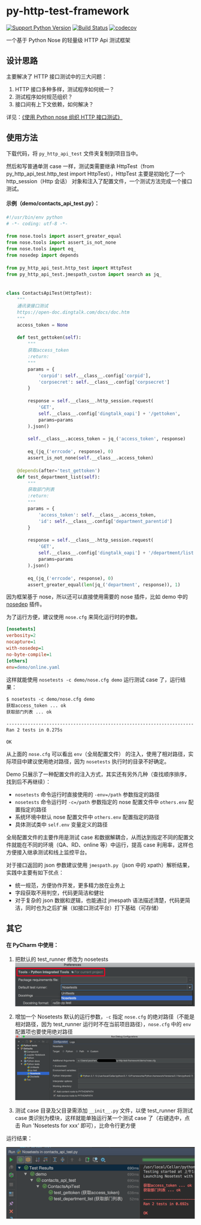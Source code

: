 py-http-test-framework
===

[![Support Python Version](https://img.shields.io/badge/Python-2.7-brightgreen.svg)](https://www.python.org/)
[![Build Status](https://travis-ci.org/iyaozhen/py-http-test-framework.svg?branch=master)](https://travis-ci.org/iyaozhen/py-http-test-framework)
[![codecov](https://codecov.io/gh/iyaozhen/py-http-test-framework/branch/master/graph/badge.svg)](https://codecov.io/gh/iyaozhen/py-http-test-framework)

一个基于 Python Nose 的轻量级 HTTP Api 测试框架

设计思路
---
主要解决了 HTTP 接口测试中的三大问题：
  1. HTTP 接口多种多样，测试程序如何统一？
  2. 测试程序如何规范组织？
  3. 接口间有上下文依赖，如何解决？

详见：[《使用 Python nose 组织 HTTP 接口测试》](https://iyaozhen.com/use-python-nose-to-http-api-test.html)

使用方法
---
下载代码，将 `py_http_api_test` 文件夹复制到项目当中。

然后和写普通单测 case 一样，测试类需要继承 HttpTest（from py_http_api_test.http_test import HttpTest），HttpTest 主要是初始化了一个 http_session（Http 会话） 对象和注入了配置文件，一个测试方法完成一个接口测试。

#### 示例（demo/contacts_api_test.py）：

```Python
#!/usr/bin/env python
# -*- coding: utf-8 -*-

from nose.tools import assert_greater_equal
from nose.tools import assert_is_not_none
from nose.tools import eq_
from nosedep import depends

from py_http_api_test.http_test import HttpTest
from py_http_api_test.jmespath_custom import search as jq_


class ContactsApiTest(HttpTest):
    """
    通讯录接口测试
    https://open-doc.dingtalk.com/docs/doc.htm
    """
    access_token = None

    def test_gettoken(self):
        """
        获取access_token
        :return:
        """
        params = {
            'corpid': self.__class__.config['corpid'],
            'corpsecret': self.__class__.config['corpsecret']
        }

        response = self.__class__.http_session.request(
            'GET',
            self.__class__.config['dingtalk_oapi'] + '/gettoken',
            params=params
        ).json()

        self.__class__.access_token = jq_('access_token', response)

        eq_(jq_('errcode', response), 0)
        assert_is_not_none(self.__class__.access_token)

    @depends(after='test_gettoken')
    def test_department_list(self):
        """
        获取部门列表
        :return:
        """
        params = {
            'access_token': self.__class__.access_token,
            'id': self.__class__.config['department_parentid']
        }

        response = self.__class__.http_session.request(
            'GET',
            self.__class__.config['dingtalk_oapi'] + '/department/list',
            params=params
        ).json()

        eq_(jq_('errcode', response), 0)
        assert_greater_equal(len(jq_('department', response)), 1)

```

因为框架基于 nose，所以还可以直接使用需要的 nose 插件，比如 demo 中的 [nosedep](https://github.com/Zitrax/nose-dep) 插件。

为了运行方便，建议使用 `nose.cfg` 来简化运行时的参数。

```INI
[nosetests]
verbosity=2
nocapture=1
with-nosedep=1
no-byte-compile=1
[others]
env=demo/online.yaml
```

这样就能使用 `nosetests -c demo/nose.cfg demo` 运行测试 case 了，运行结果：

```
$ nosetests -c demo/nose.cfg demo
获取access_token ... ok
获取部门列表 ... ok
 
----------------------------------------------------------------------
Ran 2 tests in 0.275s
 
OK
```

从上面的 `nose.cfg` 可以看出 `env`（全局配置文件） 的注入，使用了相对路径，实际项目中建议使用绝对路径，因为 `nosetests` 执行时的目录不好确定。

Demo 只展示了一种配置文件的注入方式，其实还有另外几种（查找顺序排序，找到后不再继续）：
  - `nosetests` 命令运行时直接使用的 `-env=/path` 参数指定的路径
  - `nosetests` 命令运行时 `-c=/path` 参数指定的 nose 配置文件中 `others.env` 配置指定的路径
  - 系统环境中默认 nose 配置文件中 `others.env` 配置指定的路径
  - 具体测试类中 `self.env` 变量定义的路径

全局配置文件的主要作用是测试 case 和数据解耦合，从而达到指定不同的配置文件就能在不同的环境（QA、RD、online 等）中运行，提高 case 利用率，这样也方便接入继承测试和线上监控平台。

对于接口返回的 json 参数建议使用 `jmespath.py`（json 中的 xpath）解析结果，实践中主要有如下优点：
  - 统一规范，方便协作开发，更多精力放在业务上
  - 字段获取不用判空，代码更简洁和健壮
  - 对于复杂的 json 数据和逻辑，也能通过 jmespath 语法描述清楚，代码更简洁，同时也为之后扩展（如接口测试平台）打下基础（可存储）
  
其它
---
#### 在 PyCharm 中使用：
  1. 把默认的 test_runner 修改为 nosetests
  ![](doc/test_runner.png)
  
  2. 增加一个 Nosetests 默认的运行参数，`-c` 指定 `nose.cfg` 的绝对路径（不能是相对路径，因为 test_runner 运行时不在当前项目路径），`nose.cfg` 中的 `env` 配置项也要使用绝对路径
  ![](doc/run_config.png)
  
  3. 测试 case 目录及父目录需添加 `__init__.py` 文件，以使 test_runner 将测试 case 类识别为模块，这样就能单独运行某一个测试 case 了（右键选中，点击 Run 'Nosetests for xxx' 即可），比命令行更方便

运行结果：

![](doc/ouput.png)